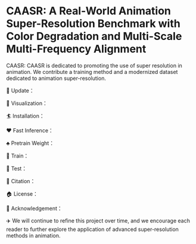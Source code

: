 # CAASR: A Real-World Animation Super-Resolution Benchmark with Color Degradation and Multi-Scale Multi-Frequency Alignment 
CAASR: 
CAASR is dedicated to promoting the use of super resolution in animation. We contribute a training method and a modernized dataset dedicated to animation super-resolution.

:dart: Update：

:book: Visualization：

:surfer: Installation：

:hearts: Fast Inference：

:clubs: Pretrain Weight：

:tophat: Train：

:beer: Test：

:chocolate_bar: Citation：

:house: License：

:rocket: Acknowledgement：

:airplane: We will continue to refine this project over time, and we encourage each reader to further explore the application of advanced super-resolution methods in animation.
